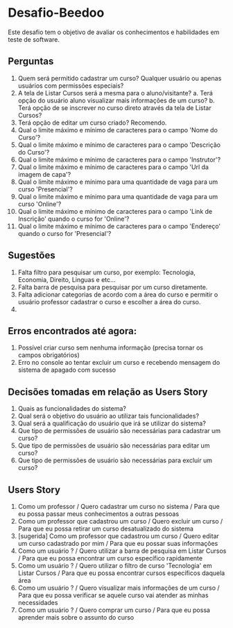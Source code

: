 # Desafio-Beedoo
Este desafio tem o objetivo de avaliar os conhecimentos e habilidades em teste de software.

## Perguntas
1. Quem será permitido cadastrar um curso? Qualquer usuário ou apenas usuários com permissões especiais?
2. A tela de Listar Cursos será a mesma para o aluno/visitante?
  a. Terá opção do usuário aluno visualizar mais informações de um curso?
  b. Terá opção de se inscrever no curso direto através da tela de Listar Cursos?
4. Terá opção de editar um curso criado? Recomendo.
5. Qual o limite máximo e mínimo de caracteres para o campo 'Nome do Curso'?
6. Qual o limite máximo e mínimo de caracteres para o campo 'Descrição do Curso'?
7. Qual o limite máximo e mínimo de caracteres para o campo 'Instrutor'?
8. Qual o limite máximo e mínimo de caracteres para o campo 'Url da imagem de capa'?
9. Qual o limite máximo e mínimo para uma quantidade de vaga para um curso 'Presencial'?
10. Qual o limite máximo e mínimo para uma quantidade de vaga para um curso 'Online'?
11. Qual o limite máximo e mínimo de caracteres para o campo 'Link de Inscrição' quando o curso for 'Online'?
12. Qual o limite máximo e mínimo de caracteres para o campo 'Endereço' quando o curso for 'Presencial'?

## Sugestões
1. Falta filtro para pesquisar um curso, por exemplo: Tecnologia, Economia, Direito, Linguas e etc...
2. Falta barra de pesquisa para pesquisar por um curso diretamente.
3. Falta adicionar categorias de acordo com a área do curso e permitir o usuário professor cadastrar o curso e escolher a área do curso.
4. 

## Erros encontrados até agora:
1. Possível criar curso sem nenhuma informação (precisa tornar os campos obrigatórios)
2. Erro no console ao tentar excluir um curso e recebendo mensagem do sistema de apagado com sucesso

## Decisões tomadas em relação as Users Story
1. Quais as funcionalidades do sistema?
2. Qual será o objetivo do usuário ao utilizar tais funcionalidades?
3. Qual será a qualificação do usuário que irá se utilizar do sistema?
4. Que tipo de permissões de usuário são necessárias para cadastrar um curso?
5. Que tipo de permissões de usuário são necessárias para editar um curso?
6. Que tipo de permissões de usuário são necessárias para excluir um curso?

## Users Story
1. Como um professor / Quero cadastrar um curso no sistema / Para que eu possa passar meus conhecimentos a outras pessoas
2. Como um professor que cadastrou um curso / Quero excluir um curso / Para que eu possa retirar um curso desatualizado do sistema
3. [sugerida] Como um professor que cadastrou um curso / Quero editar um curso cadastrado por mim / Para que eu possar suas informações 
4. Como um usuário ? / Quero utilizar a barra de pesquisa em Listar Cursos / Para que eu possa encontrar um curso específico rapidamente
5. Como um usuário ? / Quero utilizar o filtro de curso 'Tecnologia' em Listar Cursos / Para que eu possa encontrar cursos específicos daquela área
6. Como um usuário ? / Quero visualizar mais informações de um curso / Para que eu possa verificar se aquele curso vai atender as minhas necessidades
7. Como um usuário ? / Quero comprar um curso / Para que eu possa aprender mais sobre o assunto do curso

